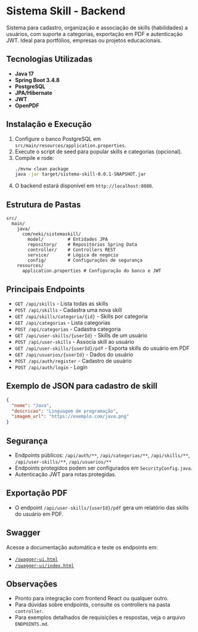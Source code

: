# Sistema Skill - Backend

Sistema para cadastro, organização e associação de skills (habilidades) a usuários, com suporte a categorias, exportação em PDF e autenticação JWT. Ideal para portfólios, empresas ou projetos educacionais.

## Tecnologias Utilizadas
- **Java 17**
- **Spring Boot 3.4.8**
- **PostgreSQL**
- **JPA/Hibernate**
- **JWT**
- **OpenPDF**

## Instalação e Execução
1. Configure o banco PostgreSQL em `src/main/resources/application.properties`.
2. Execute o script de seed para popular skills e categorias (opcional).
3. Compile e rode:
   ```bash
   ./mvnw clean package
   java -jar target/sistema-skill-0.0.1-SNAPSHOT.jar
   ```
4. O backend estará disponível em `http://localhost:8080`.

## Estrutura de Pastas
```
src/
  main/
    java/
      com/neki/sistemaskill/
        model/         # Entidades JPA
        repository/    # Repositórios Spring Data
        controller/    # Controllers REST
        service/       # Lógica de negócio
        config/        # Configurações de segurança
    resources/
      application.properties # Configuração do banco e JWT
```

## Principais Endpoints
- `GET /api/skills` - Lista todas as skills
- `POST /api/skills` - Cadastra uma nova skill
- `GET /api/skills/categoria/{id}` - Skills por categoria
- `GET /api/categorias` - Lista categorias
- `POST /api/categorias` - Cadastra categoria
- `GET /api/user-skills/{userId}` - Skills de um usuário
- `POST /api/user-skills` - Associa skill ao usuário
- `GET /api/user-skills/{userId}/pdf` - Exporta skills do usuário em PDF
- `GET /api/usuarios/{userId}` - Dados do usuário
- `POST /api/auth/register` - Cadastro de usuário
- `POST /api/auth/login` - Login

## Exemplo de JSON para cadastro de skill
```json
{
  "nome": "Java",
  "descricao": "Linguagem de programação",
  "imagem_url": "https://exemplo.com/java.png"
}
```

## Segurança
- Endpoints públicos: `/api/auth/**`, `/api/categorias/**`, `/api/skills/**`, `/api/user-skills/**`, `/api/usuarios/**`
- Endpoints protegidos podem ser configurados em `SecurityConfig.java`.
- Autenticação JWT para rotas protegidas.

## Exportação PDF
- O endpoint `/api/user-skills/{userId}/pdf` gera um relatório das skills do usuário em PDF.

## Swagger
Acesse a documentação automática e teste os endpoints em:
- [`/swagger-ui.html`](http://localhost:8080/swagger-ui.html)
- [`/swagger-ui/index.html`](http://localhost:8080/swagger-ui/index.html)

## Observações
- Pronto para integração com frontend React ou qualquer outro.
- Para dúvidas sobre endpoints, consulte os controllers na pasta `controller`.
- Para exemplos detalhados de requisições e respostas, veja o arquivo `ENDPOINTS.md`.


